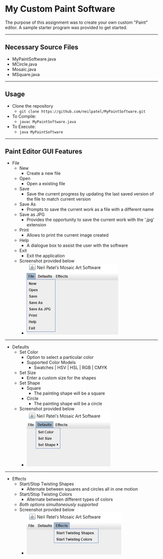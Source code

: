 # My Custom Paint Software

The purpose of this assignment was to create your own custom "Paint" editor. A sample starter program was provided to get started. 
___
## Necessary Source Files
+ MyPaintSoftware.java
+ MCircle.java
+ Mosaic.java
+ MSquare.java
___
## Usage
+ Clone the repository
	+ `git clone https://github.com/neilpatel/MyPaintSoftware.git`
+ To Compile:
	+ `javac MyPaintSoftware.java`
+ To Execute:
	+ `java MyPaintSoftware`

___
## Paint Editor GUI Features
+ File
	+ New
		+ Create a new file
	+ Open
		+ Open a existing file
	+ Save
		+ Save the current progress by updating the last saved version of the file to match current version
	+ Save As
		+ Prompts to save the current work as a file with a different name
	+ Save as JPG
		+ Provides the opportunity to save the current work with the '.jpg' extension
	+ Print
		+ Allows to print the current image created
	+ Help
		+ A dialogue box to assist the user with the software
	+ Exit
		+ Exit the application
	+ Screenshot provided below
		+ ![File Screenshot](https://github.com/neilpatel/MyPaintSoftware/blob/master/screenshots/file.PNG/)
___
+ Defaults
	+ Set Color
		+ Option to select a particular color 
		+ Supported Color Models
			+ Swatches | HSV | HSL | RGB | CMYK
	+ Set Size
		+ Enter a custom size for the shapes
	+ Set Shape
		+ Square
			+ The painting shape will be a square
		+ Circle
			+ The painting shape will be a circle
	+ Screenshot provided below
		+ ![Defaults Screenshot](https://github.com/neilpatel/MyPaintSoftware/blob/master/screenshots/defaults.PNG)
___
+ Effects
	+ Start/Stop Twisting Shapes
		+ Alternate between squares and circles all in one motion
	+ Start/Stop Twisting Colors
		+ Alternate between different types of colors
	+ *Both options simultaneously supported*
	+ Screenshot provided below
		+ ![Effects Screenshot](https://github.com/neilpatel/MyPaintSoftware/blob/master/screenshots/effects.PNG)

